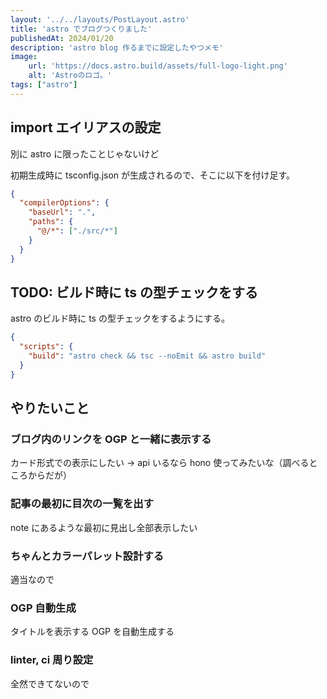 ```yaml
---
layout: '../../layouts/PostLayout.astro'
title: 'astro でブログつくりました'
publishedAt: 2024/01/20
description: 'astro blog 作るまでに設定したやつメモ'
image:
    url: 'https://docs.astro.build/assets/full-logo-light.png'
    alt: 'Astroのロゴ。'
tags: ["astro"]
---
```


## import エイリアスの設定
別に astro に限ったことじゃないけど

初期生成時に tsconfig.json が生成されるので、そこに以下を付け足す。
```json
{
  "compilerOptions": {
    "baseUrl": ".",
    "paths": {
      "@/*": ["./src/*"]
    }
  }
}

```

## TODO: ビルド時に ts の型チェックをする
astro のビルド時に ts の型チェックをするようにする。
```json
{
  "scripts": {
    "build": "astro check && tsc --noEmit && astro build"
  }
}
```

## やりたいこと

### ブログ内のリンクを OGP と一緒に表示する
カード形式での表示にしたい
→ api いるなら hono 使ってみたいな（調べるところからだが）

### 記事の最初に目次の一覧を出す
note にあるような最初に見出し全部表示したい

### ちゃんとカラーパレット設計する
適当なので

### OGP 自動生成
タイトルを表示する OGP を自動生成する

### linter, ci 周り設定
全然できてないので